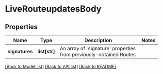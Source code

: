 # LiveRouteupdatesBody

## Properties
Name | Type | Description | Notes
------------ | ------------- | ------------- | -------------
**signatures** | **list[str]** | An array of &#x60;signature&#x60; properties from previously-obtained Routes | 

[[Back to Model list]](../README.md#documentation-for-models) [[Back to API list]](../README.md#documentation-for-api-endpoints) [[Back to README]](../README.md)

